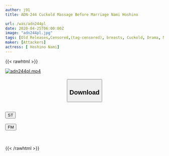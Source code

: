 ```yaml
---
author: j91
title: ADN-244 Cuckold Massage Before Marriage Nami Hoshino

url: /was/adn244pl
date: 2020-04-25T06:00:00Z
image: "adn244pl.jpg"
tags: [Old Releases,Censored,(tag-censored), breasts, Cuckold, Drama, Massage ]
maker: [Attackers]
actress: [ Hoshino Nami]
---
```



{{< rawhtml >}}

<div class="video" data-videoid="9bvDVerp2QF61a">
    <a href="javascript:;">
        <img src="/was/adn244pl/adn244pl.jpg" width="WIDTH" height="HEIGHT" alt="adn244pl.mp4" loading="lazy">
    </a>
</div>

<script type="text/javascript" src="https://j91.asia/asset/on-demand-st.js"></script>

<br>
  <link rel="stylesheet" href="https://j91.asia/asset/bs5.css">
  
  <center>
  <button class="btn btn-primary" type="button" data-bs-toggle="collapse" data-bs-target=".multi-collapse" aria-expanded="false" aria-controls="multiCollapseExample1 multiCollapseExample2"><h2>Download</h2></button></center>
</p>
<div class="row">
  <div class="col">
    <div class="collapse multi-collapse" id="multiCollapseExample1">
      <div class="card card-body">
	      	      <br>
<div class="buttons">  
<a href="https://streamtape.to/v/9bvDVerp2QF61a" target="_blank"><button class="btn-hover color-3"><i class="fa fa-download"></i> ST</button></a></div>
    </div>
  </div>
</div>
  <div class="col">
    <div class="collapse multi-collapse" id="multiCollapseExample2">
      <div class="card card-body">
	      <br>
<div class="buttons">
    <a href="https://filemoon.sx/d/dig6k8abo27u" target="_blank"><button class="btn-hover color-8"><i class="fa fa-download"></i> FM</button></a></div>
<br><br>
      </div>
    </div>
  </div>
</div>

{{< /rawhtml >}}